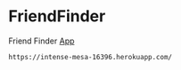 # FriendFinder

Friend Finder [App](https://intense-mesa-16396.herokuapp.com)

```https://intense-mesa-16396.herokuapp.com/```